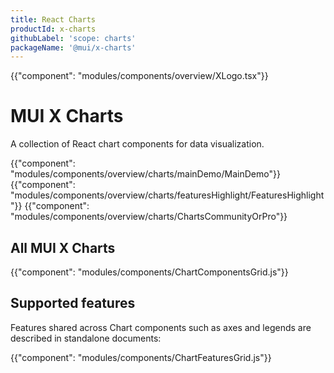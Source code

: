 ```yaml
---
title: React Charts
productId: x-charts
githubLabel: 'scope: charts'
packageName: '@mui/x-charts'
---
```


{{"component": "modules/components/overview/XLogo.tsx"}}

# MUI X Charts

<p class="description">A collection of React chart components for data visualization.</p>

{{"component": "modules/components/overview/charts/mainDemo/MainDemo"}}
{{"component": "modules/components/overview/charts/featuresHighlight/FeaturesHighlight"}}
{{"component": "modules/components/overview/charts/ChartsCommunityOrPro"}}

## All MUI X Charts

{{"component": "modules/components/ChartComponentsGrid.js"}}

## Supported features

Features shared across Chart components such as axes and legends are described in standalone documents:

{{"component": "modules/components/ChartFeaturesGrid.js"}}
